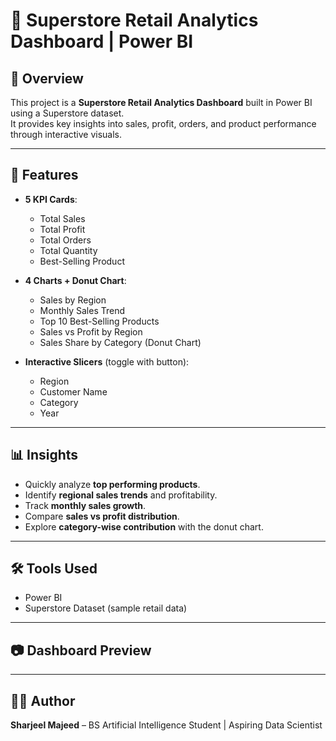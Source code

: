 # 🛒 Superstore Retail Analytics Dashboard | Power BI

## 📌 Overview
This project is a **Superstore Retail Analytics Dashboard** built in Power BI using a Superstore dataset.  
It provides key insights into sales, profit, orders, and product performance through interactive visuals.

---

## 🚀 Features
- **5 KPI Cards**:
  - Total Sales  
  - Total Profit  
  - Total Orders  
  - Total Quantity  
  - Best-Selling Product 

- **4 Charts + Donut Chart**:
  - Sales by Region  
  - Monthly Sales Trend  
  - Top 10 Best-Selling  Products
  - Sales vs Profit by Region  
  - Sales Share by Category (Donut Chart)  

- **Interactive Slicers** (toggle with button):
  - Region
  - Customer Name
  - Category  
  - Year  

---

## 📊 Insights
- Quickly analyze **top performing products**.  
- Identify **regional sales trends** and profitability.  
- Track **monthly sales growth**.  
- Compare **sales vs profit distribution**.  
- Explore **category-wise contribution** with the donut chart.  

---

## 🛠️ Tools Used
- Power BI  
- Superstore Dataset (sample retail data)  

---

## 📷 Dashboard Preview


---

## 👨‍💻 Author
**Sharjeel Majeed** – BS Artificial Intelligence Student | Aspiring Data Scientist  

